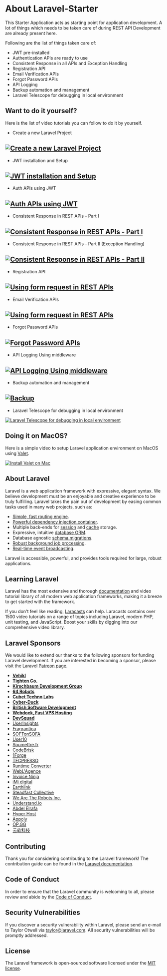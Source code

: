 # About Laravel-Starter
This Starter Application acts as starting point for application 
development. A lot of things which needs to be taken care of during REST API Development are already present here.

Following are the list of things taken care of:
- JWT pre-installed
- Authentication APIs are ready to use
- Consistent Response in all APIs and Exception Handling
- Registration API
- Email Verification APIs
- Forgot Password APIs
- API Logging
- Backup automation and management
- Laravel Telescope for debugging in local environment

## Want to do it yourself?
Here is the list of video tutorials you can follow to do it by yourself.

- Create a new Laravel Project

[![Create a new Laravel Project](https://img.youtube.com/vi/MB2Dv1hqwJE/0.jpg)](https://www.youtube.com/watch?v=MB2Dv1hqwJE)
--
- JWT installation and Setup

[![JWT installation and Setup](https://img.youtube.com/vi/40g0vEXOFrU/0.jpg)](https://www.youtube.com/watch?v=40g0vEXOFrU)
--
- Auth APIs using JWT

[![Auth APIs using JWT](https://img.youtube.com/vi/CKqRX9CBljU/0.jpg)](https://www.youtube.com/watch?v=CKqRX9CBljU)
--
- Consistent Response in REST APIs - Part I

[![Consistent Response in REST APIs - Part I](https://img.youtube.com/vi/qNhD7DhSGzQ/0.jpg)](https://www.youtube.com/watch?v=qNhD7DhSGzQ)
--
- Consistent Response in REST APIs - Part II (Exception Handling)

[![Consistent Response in REST APIs - Part II](https://img.youtube.com/vi/4BT4NtpZDLU/0.jpg)](https://www.youtube.com/watch?v=4BT4NtpZDLU)
--
- Registration API

[![Using form request in REST APIs](https://img.youtube.com/vi/LChQQtdfSdY/0.jpg)](https://www.youtube.com/watch?v=LChQQtdfSdY)
--
- Email Verification APIs

[![Using form request in REST APIs](https://img.youtube.com/vi/xIdFl155YvA/0.jpg)](https://www.youtube.com/watch?v=xIdFl155YvA)
--
- Forgot Password APIs

[![Forgot Password APIs](https://img.youtube.com/vi/0FCkS-gqA_c/0.jpg)](https://www.youtube.com/watch?v=0FCkS-gqA_c)
--
- API Logging Using middleware

[![API Logging Using middleware](https://img.youtube.com/vi/zIHDOjz1SR4/0.jpg)](https://www.youtube.com/watch?v=zIHDOjz1SR4)
--
- Backup automation and management

[![Backup](https://img.youtube.com/vi/11ECvHYMfRY/0.jpg)](https://www.youtube.com/watch?v=11ECvHYMfRY)
--
- Laravel Telescope for debugging in local environment

[![Laravel Telescope for debugging in local environment](https://img.youtube.com/vi/gpfEaKr3y9Q/0.jpg)](https://www.youtube.com/watch?v=gpfEaKr3y9Q)

## Doing it on MacOS?
Here is a simple video to setup Laravel application environment on MacOS using [Valet](https://laravel.com/docs/7.x/valet#introduction).

[![Install Valet on Mac](https://img.youtube.com/vi/qN-QmeMm1vE/0.jpg)](https://www.youtube.com/watch?v=qN-QmeMm1vE)

## About Laravel

Laravel is a web application framework with expressive, elegant syntax. We believe development must be an enjoyable and creative experience to be truly fulfilling. Laravel takes the pain out of development by easing common tasks used in many web projects, such as:

- [Simple, fast routing engine](https://laravel.com/docs/routing).
- [Powerful dependency injection container](https://laravel.com/docs/container).
- Multiple back-ends for [session](https://laravel.com/docs/session) and [cache](https://laravel.com/docs/cache) storage.
- Expressive, intuitive [database ORM](https://laravel.com/docs/eloquent).
- Database agnostic [schema migrations](https://laravel.com/docs/migrations).
- [Robust background job processing](https://laravel.com/docs/queues).
- [Real-time event broadcasting](https://laravel.com/docs/broadcasting).

Laravel is accessible, powerful, and provides tools required for large, robust applications.

## Learning Laravel

Laravel has the most extensive and thorough [documentation](https://laravel.com/docs) and video tutorial library of all modern web application frameworks, making it a breeze to get started with the framework.

If you don't feel like reading, [Laracasts](https://laracasts.com) can help. Laracasts contains over 1500 video tutorials on a range of topics including Laravel, modern PHP, unit testing, and JavaScript. Boost your skills by digging into our comprehensive video library.

## Laravel Sponsors

We would like to extend our thanks to the following sponsors for funding Laravel development. If you are interested in becoming a sponsor, please visit the Laravel [Patreon page](https://patreon.com/taylorotwell).

- **[Vehikl](https://vehikl.com/)**
- **[Tighten Co.](https://tighten.co)**
- **[Kirschbaum Development Group](https://kirschbaumdevelopment.com)**
- **[64 Robots](https://64robots.com)**
- **[Cubet Techno Labs](https://cubettech.com)**
- **[Cyber-Duck](https://cyber-duck.co.uk)**
- **[British Software Development](https://www.britishsoftware.co)**
- **[Webdock, Fast VPS Hosting](https://www.webdock.io/en)**
- **[DevSquad](https://devsquad.com)**
- [UserInsights](https://userinsights.com)
- [Fragrantica](https://www.fragrantica.com)
- [SOFTonSOFA](https://softonsofa.com/)
- [User10](https://user10.com)
- [Soumettre.fr](https://soumettre.fr/)
- [CodeBrisk](https://codebrisk.com)
- [1Forge](https://1forge.com)
- [TECPRESSO](https://tecpresso.co.jp/)
- [Runtime Converter](http://runtimeconverter.com/)
- [WebL'Agence](https://weblagence.com/)
- [Invoice Ninja](https://www.invoiceninja.com)
- [iMi digital](https://www.imi-digital.de/)
- [Earthlink](https://www.earthlink.ro/)
- [Steadfast Collective](https://steadfastcollective.com/)
- [We Are The Robots Inc.](https://watr.mx/)
- [Understand.io](https://www.understand.io/)
- [Abdel Elrafa](https://abdelelrafa.com)
- [Hyper Host](https://hyper.host)
- [Appoly](https://www.appoly.co.uk)
- [OP.GG](https://op.gg)
- [云软科技](http://www.yunruan.ltd/)

## Contributing

Thank you for considering contributing to the Laravel framework! The contribution guide can be found in the [Laravel documentation](https://laravel.com/docs/contributions).

## Code of Conduct

In order to ensure that the Laravel community is welcoming to all, please review and abide by the [Code of Conduct](https://laravel.com/docs/contributions#code-of-conduct).

## Security Vulnerabilities

If you discover a security vulnerability within Laravel, please send an e-mail to Taylor Otwell via [taylor@laravel.com](mailto:taylor@laravel.com). All security vulnerabilities will be promptly addressed.

## License

The Laravel framework is open-sourced software licensed under the [MIT license](https://opensource.org/licenses/MIT).
